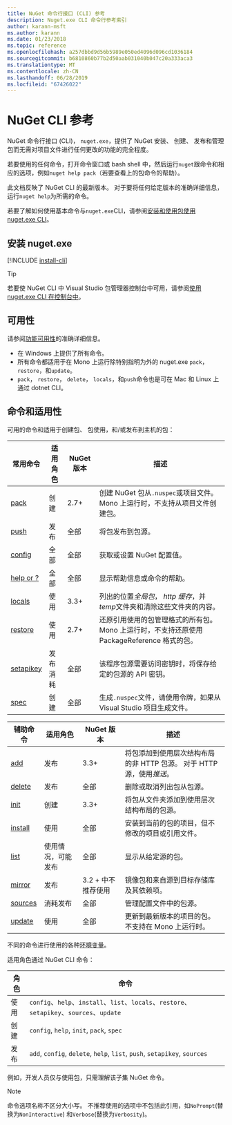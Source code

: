 ```yaml
---
title: NuGet 命令行接口 (CLI) 参考
description: Nuget.exe CLI 命令行参考索引
author: karann-msft
ms.author: karann
ms.date: 01/23/2018
ms.topic: reference
ms.openlocfilehash: a257dbbd9d56b5989e050ed4096d096cd1036184
ms.sourcegitcommit: b6810860b77b2d50aab031040b047c20a333aca3
ms.translationtype: MT
ms.contentlocale: zh-CN
ms.lasthandoff: 06/28/2019
ms.locfileid: "67426022"
---
```

# <a name="nuget-cli-reference"></a>NuGet CLI 参考

NuGet 命令行接口 (CLI)， `nuget.exe`，提供了 NuGet 安装、 创建、 发布和管理包而无需对项目文件进行任何更改的功能的完全程度。

若要使用的任何命令，打开命令窗口或 bash shell 中，然后运行`nuget`跟命令和相应的选项，例如`nuget help pack`（若要查看上的包命令的帮助）。

此文档反映了 NuGet CLI 的最新版本。 对于要将任何给定版本的准确详细信息，运行`nuget help`为所需的命令。

若要了解如何使用基本命令与`nuget.exe`CLI，请参阅[安装和使用包使用 nuget.exe CLI](../consume-packages/install-use-packages-nuget-cli.md)。

## <a name="installing-nugetexe"></a>安装 nuget.exe

[!INCLUDE [install-cli](../includes/install-cli.md)]

> [!Tip]
> 若要使 NuGet CLI 中 Visual Studio 包管理器控制台中可用，请参阅[使用 nuget.exe CLI 在控制台中](package-manager-console.md#using-the-nugetexe-cli-in-the-console)。

## <a name="availability"></a>可用性

请参阅[功能可用性](../install-nuget-client-tools.md#feature-availability)的准确详细信息。

- 在 Windows 上提供了所有命令。
- 所有命令都适用于在 Mono 上运行除特别指明为外的 nuget.exe `pack`， `restore`，和`update`。
- `pack`， `restore`， `delete`， `locals`，和`push`命令也是可在 Mac 和 Linux 上通过 dotnet CLI。

## <a name="commands-and-applicability"></a>命令和适用性

可用的命令和适用于创建包、 包使用，和/或发布到主机的包：

| 常用命令 | 适用角色 | NuGet 版本 | 描述 |
| --- | --- | --- | --- |
| [pack](cli-ref-pack.md) | 创建 | 2.7+ | 创建 NuGet 包从`.nuspec`或项目文件。 Mono 上运行时，不支持从项目文件创建包。 |
| [push](cli-ref-push.md) | 发布 | 全部 | 将包发布到包源。 |
| [config](cli-ref-config.md) | 全部 | 全部 | 获取或设置 NuGet 配置值。 |
| [help or ?](cli-ref-help.md) | 全部 | 全部 | 显示帮助信息或命令的帮助。 |
| [locals](cli-ref-locals.md) | 使用 | 3.3+ | 列出的位置*全局包*， *http 缓存*，并*temp*文件夹和清除这些文件夹的内容。 |
| [restore](cli-ref-restore.md) | 使用 | 2.7+ | 还原引用使用的包管理格式的所有包。 Mono 上运行时，不支持还原使用 PackageReference 格式的包。 |
| [setapikey](cli-ref-setapikey.md) | 发布消耗 | 全部 | 该程序包源需要访问密钥时，将保存给定的包源的 API 密钥。 |
| [spec](cli-ref-spec.md) | 创建 | 全部 | 生成`.nuspec`文件，请使用令牌，如果从 Visual Studio 项目生成文件。 |

| 辅助命令 | 适用角色 | NuGet 版本 | 描述 |
| --- | --- | --- | --- |
| [add](cli-ref-add.md) | 发布 | 3.3+ | 将包添加到使用层次结构布局的非 HTTP 包源。 对于 HTTP 源，使用*推送*。 |
| [delete](cli-ref-delete.md) | 发布 | 全部 | 删除或取消列出包从包源。 |
| [init](cli-ref-init.md) | 创建 | 3.3+ | 将包从文件夹添加到使用层次结构布局的包源。 |
| [install](cli-ref-install.md) | 使用 | 全部 | 安装到当前的包的项目，但不修改的项目或引用文件。 |
| [list](cli-ref-list.md) | 使用情况，可能发布 | 全部 | 显示从给定源的包。 |
| [mirror](cli-ref-mirror.md) | 发布 | 3\.2 + 中不推荐使用 | 镜像包和来自源到目标存储库及其依赖项。 |
| [sources](cli-ref-sources.md) | 消耗发布 | 全部 | 管理配置文件中的包源。 |
| [update](cli-ref-update.md) | 使用 | 全部 | 更新到最新版本的项目的包。 不支持在 Mono 上运行时。 |

不同的命令进行使用的各种[环境变量](cli-ref-environment-variables.md)。

适用角色通过 NuGet CLI 命令：

| 角色 | 命令 |
| --- | --- |
| 使用 | `config`、`help`、`install`、`list`、`locals`、`restore`、`setapikey`、`sources`、`update` |
| 创建 | `config`, `help`, `init`, `pack`, `spec` |
| 发布 | `add`, `config`, `delete`, `help`, `list`, `push`, `setapikey`, `sources` |

例如，开发人员仅与使用包，只需理解该子集 NuGet 命令。

> [!Note]
> 命令选项名称不区分大小写。 不推荐使用的选项中不包括此引用，如`NoPrompt`(替换为`NonInteractive`) 和`Verbose`(替换为`Verbosity`)。
